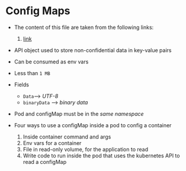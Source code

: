 Config Maps
===========

- The content of this file are taken from the following links:
   1. [link](https://kubernetes.io/docs/concepts/configuration/configmap/)

- API object used to store non-confidential data in key-value pairs
- Can be consumed as env vars
- Less than `1 MB`
- Fields
   - `Data`--> *UTF-8*
   - `binaryData` --> *binary data*
- Pod and configMap must be in the *same namespace*
- Four ways to use a configMap inside a pod to config a container
   1. Inside container command and args
   2. Env vars for a container
   3. File in read-only volume, for the application to read
   4. Write code to run inside the pod that uses the kubernetes API to read a configMap

